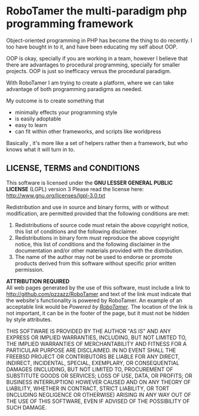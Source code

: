 RoboTamer the multi-paradigm php programming framework
======================================================

Object-oriented programming in PHP has become the thing to do recently.
I too have bought in to it, and have been educating my self about OOP.

OOP is okay, specially if you are working in a team, however I believe that there are advantages to procedural programming, specially for smaller projects. OOP is just so inefficacy versus the procedural paradigm.

With RoboTamer I am trying to create a platform, where we can take advantage of both programming paradigms as needed.

My outcome is to create something that 

 * minimally effects your programming style 
 * is easily adoptable
 * easy to learn
 * can fit within other frameworks, and scripts like worldpress
 
Basically , it's more like a set of helpers rather then a framework, but who knows what it will turn in to.





LICENSE, TERMS and CONDITIONS
-----------------------------

This software is licensed under the __GNU LESSER GENERAL PUBLIC LICENSE__ (LGPL) version 3
Please read the license here:  
http://www.gnu.org/licenses/lgpl-3.0.txt

Redistribution and use in source and binary forms, with or without modification, are permitted provided that the following conditions are met:

1. Redistributions of source code must retain the above copyright notice, this list of conditions and the following disclaimer.
2. Redistributions in binary form must reproduce the above copyright notice, this list of conditions and the following disclaimer in the documentation and/or other materials provided with the distribution.
3. The name of the author may not be used to endorse or promote products derived from this software without specific prior written permission.

__ATTRIBUTION REQUIRED__  
All web pages generated by the use of this software, must include a link to http://github.com/pzzazz/RoboTamer and text of the link must indicate that the website's functionality is powered by RoboTamer. An example of an acceptable link would be *Powered by <a href="http://github.com/pzzazz/RoboTamer">RoboTamer</a>*. The location of the link is not important, it can be in the footer of the page, but it must not be hidden by style attributes.
   
THIS SOFTWARE IS PROVIDED BY THE AUTHOR "AS IS" AND ANY EXPRESS OR IMPLIED WARRANTIES, INCLUDING, BUT NOT LIMITED TO, THE IMPLIED WARRANTIES OF MERCHANTABILITY AND FITNESS FOR A PARTICULAR PURPOSE ARE DISCLAIMED. IN NO EVENT SHALL THE FREEBSD PROJECT OR CONTRIBUTORS BE LIABLE FOR ANY DIRECT, INDIRECT, INCIDENTAL, SPECIAL, EXEMPLARY, OR CONSEQUENTIAL DAMAGES (INCLUDING, BUT NOT LIMITED TO, PROCUREMENT OF SUBSTITUTE GOODS OR SERVICES; LOSS OF USE, DATA, OR PROFITS; OR BUSINESS INTERRUPTION) HOWEVER CAUSED AND ON ANY THEORY OF LIABILITY, WHETHER IN CONTRACT, STRICT LIABILITY, OR TORT (INCLUDING NEGLIGENCE OR OTHERWISE) ARISING IN ANY WAY OUT OF THE USE OF THIS SOFTWARE, EVEN IF ADVISED OF THE POSSIBILITY OF SUCH DAMAGE.

